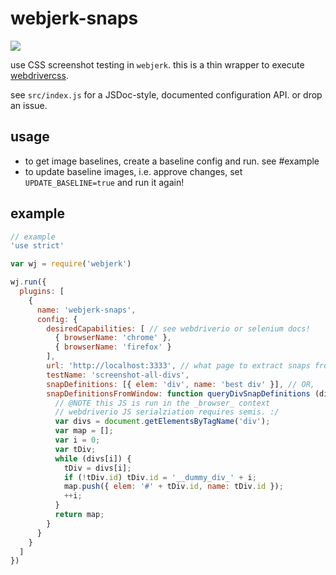 # webjerk-snaps

![](https://img.shields.io/badge/standardjs-%E2%9C%93-brightgreen.svg)

use CSS screenshot testing in `webjerk`.  this is a thin wrapper to execute [webdrivercss](https://github.com/webdriverio/webdrivercss/).

see `src/index.js` for a JSDoc-style, documented configuration API.  or drop an issue.

## usage

- to get image baselines, create a baseline config and run. see #example
- to update baseline images, i.e. approve changes, set `UPDATE_BASELINE=true` and run it again!

## example

```js
// example
'use strict'

var wj = require('webjerk')

wj.run({
  plugins: [
    {
      name: 'webjerk-snaps',
      config: {
        desiredCapabilities: [ // see webdriverio or selenium docs!
          { browserName: 'chrome' },
          { browserName: 'firefox' }
        ],
        url: 'http://localhost:3333', // what page to extract snaps from
        testName: 'screenshot-all-divs',
        snapDefinitions: [{ elem: 'div', name: 'best div' }], // OR,
        snapDefinitionsFromWindow: function queryDivSnapDefinitions (divs, message) {
          // @NOTE this JS is run in the _browser_ context
          // webdriverio JS serialziation requires semis. :/
          var divs = document.getElementsByTagName('div');
          var map = [];
          var i = 0;
          var tDiv;
          while (divs[i]) {
            tDiv = divs[i];
            if (!tDiv.id) tDiv.id = '__dummy_div_' + i;
            map.push({ elem: '#' + tDiv.id, name: tDiv.id });
            ++i;
          }
          return map;
        }
      }
    }
  ]
})
```
